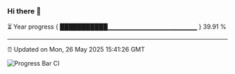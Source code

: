 ### Hi there 👋

⏳ Year progress { ███████████▁▁▁▁▁▁▁▁▁▁▁▁▁▁▁▁▁▁▁ } 39.91 %

---

⏰ Updated on Mon, 26 May 2025 15:41:26 GMT

![Progress Bar CI](https://github.com/IshwaranRudhara/GIT-ACTION/workflows/Progress%20Bar%20CI/badge.svg)
